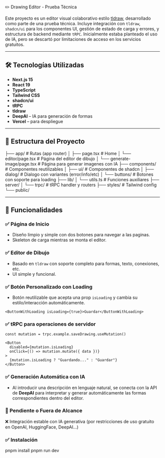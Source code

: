 ✏️ Drawing Editor - Prueba Técnica

Este proyecto es un editor visual colaborativo estilo [tldraw](https://www.tldraw.com/), desarrollado como parte de una prueba técnica. Incluye integración con `tldraw`, `shadcn/ui` para los componentes UI, gestión de estado de carga y errores, y estructura de backend mediante `tRPC`. Inicialmente estaba planteado el uso de IA, pero se descartó por limitaciones de acceso en los servicios gratuitos.

---

## 🛠️ Tecnologías Utilizadas

- **Next.js 15**
- **React 19**
- **TypeScript**
- **Tailwind CSS**
- **shadcn/ui**
- **tRPC**
- **tldraw**
- **DeepAI** – IA para generación de formas
- **Vercel** – para despliegue

---

## 🧱 Estructura del Proyecto

├── app/ # Rutas (app router)
│ ├── page.tsx # Home
│ └── editor/page.tsx # Página del editor de dibujo
│ └── generate-image/page.tsx # Página para generar imagenes con IA
├── components/ # Componentes reutilizables
│ ├── ui/ # Componentes de shadcn
│ ├── dialog/ # Dialogo con variantes (error/info/etc)
│ └── buttons/ # Botones con soporte para loading
├── lib/
│ └── utils.ts # Funciones auxiliares
├── server/
│ └── trpc/ # tRPC handler y routers
├── styles/ # Tailwind config
└── public/

---

## 🚀 Funcionalidades

### ✅ Página de Inicio

- Diseño limpio y simple con dos botones para navegar a las paginas.
- Skeleton de carga mientras se monta el editor.

### ✅ Editor de Dibujo

- Basado en `tldraw` con soporte completo para formas, texto, conexiones, etc.
- UI simple y funcional.

### ✅ Botón Personalizado con Loading

- Botón reutilizable que acepta una prop `isLoading` y cambia su estilo/interacción automáticamente.

```tsx
<ButtonWithLoading isLoading={true}>Guardar</ButtonWithLoading>
```

### ✅ tRPC para operaciones de servidor

```tsx
const mutation = trpc.example.saveDrawing.useMutation()

<Button
  disabled={mutation.isLoading}
  onClick={() => mutation.mutate({ data })}
>
  {mutation.isLoading ? "Guardando..." : "Guardar"}
</Button>
```

### ✅ Generación Automática con IA

- Al introducir una descripción en lenguaje natural, se conecta con la API de **DeepAI** para interpretar y generar automáticamente las formas correspondientes dentro del editor.

### 🧪 Pendiente o Fuera de Alcance

❌ Integración estable con IA generativa (por restricciones de uso gratuito en OpenAI, HuggingFace, DeepAI…)

### ✅ Instalación

pnpm install
pnpm run dev
